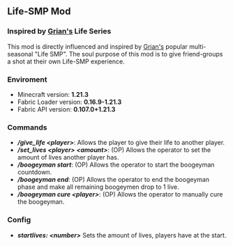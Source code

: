 ## Life-SMP Mod
### Inspired by [Grian's](https://www.youtube.com/c/grian) Life Series

This mod is directly influenced and inspired by [Grian's](https://www.youtube.com/c/grian) popular multi-seasonal "Life SMP".
The soul purpose of this mod is to give friend-groups a shot at their own Life-SMP experience.

### Enviroment

- Minecraft version: **1.21.3**
- Fabric Loader version: **0.16.9-1.21.3**
- Fabric API version: **0.107.0+1.21.3**

### Commands

- ***/give_life \<player>***: Allows the player to give their life to another player.
- ***/set_lives \<player> \<amount>***: (OP) Allows the operator to set the amount of lives another player has.
- ***/boogeyman start***: (OP) Allows the operator to start the boogeyman countdown.
- ***/boogeyman end***: (OP) Allows the operator to end the boogeyman phase and make all remaining boogeymen drop to 1 live.
- ***/boogeyman cure \<player>***: (OP) Allows the operator to manually cure the boogeyman.

### Config

- ***startlives: \<number>*** Sets the amount of lives, players have at the start.
